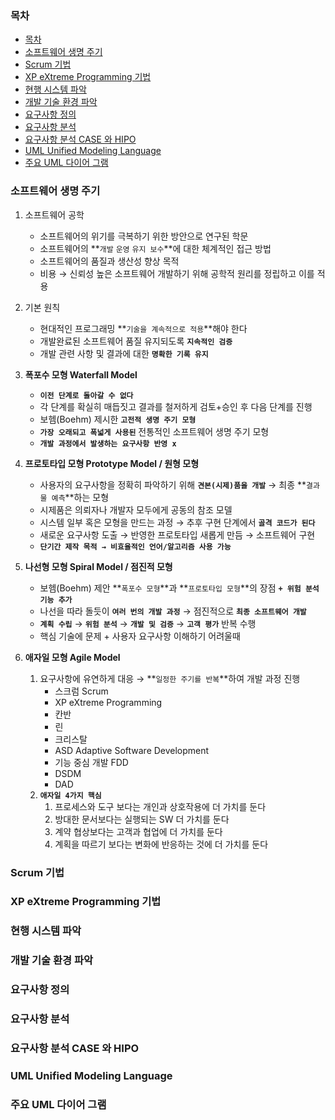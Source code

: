 ### 목차
- [목차](#목차)
- [소프트웨어 생명 주기](#소프트웨어-생명-주기)
- [Scrum 기법](#scrum-기법)
- [XP eXtreme Programming 기법](#xp-extreme-programming-기법)
- [현행 시스템 파악](#현행-시스템-파악)
- [개발 기술 환경 파악](#개발-기술-환경-파악)
- [요구사항 정의](#요구사항-정의)
- [요구사항 분석](#요구사항-분석)
- [요구사항 분석 CASE 와 HIPO](#요구사항-분석-case-와-hipo)
- [UML Unified Modeling Language](#uml-unified-modeling-language)
- [주요 UML 다이어 그램](#주요-uml-다이어-그램)


### 소프트웨어 생명 주기
1. 소프트웨어 공학
    - 소프트웨어의 위기를 극복하기 위한 방안으로 연구된 학문
    - 소프트웨어의 **`개발` `운영` `유지 보수`**에 대한 체계적인 접근 방법
    - 소프트웨어의 품질과 생산성 향상 목적
    - 비용 → 신뢰성 높은 소프트웨어 개발하기 위해 공학적 원리를 정립하고 이를 적용

2. 기본 원칙
    - 현대적인 프로그래밍 **`기술을 계속적으로 적용`**해야 한다
    - 개발완료된 소프트웨어 품질 유지되도록 **`지속적인 검증`**
    - 개발 관련 사항 및 결과에 대한 **`명확한 기록 유지`**

3. **폭포수 모형 Waterfall Model**
    - **`이전 단계로 돌아갈 수 없다`**
    - 각 단계를 확실히 매듭짓고 결과를 철저하게 검토+승인 후 다음 단계를 진행
    - 보헴(Boehm) 제시한 **`고전적 생명 주기 모형`**
    - **`가장 오래되고 폭넓게 사용된`** 전통적인 소프트웨어 생명 주기 모형
    - **`개발 과정에서 발생하는 요구사항 반영 x`**

4. **프로토타입 모형 Prototype Model / 원형 모형**
    - 사용자의 요구사항을 정확히 파악하기 위해 **`견본(시제)품을 개발`** → 최종 **`결과물 예측`**하는 모형
    - 시제품은 의뢰자나 개발자 모두에게 공동의 참조 모델
    - 시스템 일부 혹은 모형을 만드는 과정 → 추후 구현 단계에서 **`골격 코드가 된다`**
    - 새로운 요구사항 도출 → 반영한 프로토타입 새롭게 만듬 → 소프트웨어 구현
    - **`단기간 제작 목적 → 비효율적인 언어/알고리즘 사용 가능`**
    
5. **나선형 모형 Spiral Model / 점진적 모형**
    - 보헴(Boehm) 제안 **`폭포수 모형`**과 **`프로토타입 모형`**의 장점 **`+ 위험 분석 기능 추가`**
    - 나선을 따라 돌듯이 **`여러 번의 개발 과정`** → 점진적으로 **`최종 소프트웨어 개발`**
    - **`계획 수립`** → **`위험 분석`** → **`개발 및 검증`** → **`고객 평가`** 반복 수행
    - 핵심 기술에 문제 + 사용자 요구사항 이해하기 어려울때
    
6. **애자일 모형 Agile Model**
    1. 요구사항에 유연하게 대응 → **`일정한 주기를 반복`**하여 개발 과정 진행
        - 스크럼 Scrum
        - XP eXtreme Programming
        - 칸반
        - 린
        - 크리스탈
        - ASD Adaptive Software Development
        - 기능 중심 개발 FDD
        - DSDM
        - DAD
    2. **`애자일 4가지 핵심`**
        1. 프로세스와 도구 보다는 개인과 상호작용에 더 가치를 둔다
        2. 방대한 문서보다는 실행되는 SW 더 가치를 둔다
        3. 계약 협상보다는 고객과 협업에 더 가치를 둔다
        4. 계획을 따르기 보다는 변화에 반응하는 것에 더 가치를 둔다
### Scrum 기법
### XP eXtreme Programming 기법
### 현행 시스템 파악
### 개발 기술 환경 파악
### 요구사항 정의
### 요구사항 분석
### 요구사항 분석 CASE 와 HIPO
### UML Unified Modeling Language
### 주요 UML 다이어 그램

